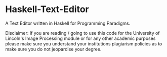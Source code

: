 # Haskell-Text-Editor
A Text Editor written in Haskell for Programming Paradigms.

Disclaimer: If you are reading / going to use this code for the University of Lincoln's Image Processing module or for any other academic purposes please make sure you understand your institutions plagiarism policies as to make sure you do not jeopardise your degree.

